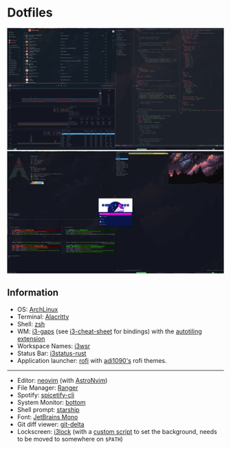 # Dotfiles

![img](/ss/i3_1.png)
![img](/ss/i3_2.png)

## Information

- OS: [ArchLinux](https://archlinux.org)
- Terminal: [Alacritty](https://github.com/alacritty/alacritty)
- Shell: [zsh](https://github.com/zsh-users/zsh)
- WM: [i3-gaps](https://i3wm.org/) (see [i3-cheat-sheet](i3-cheat-sheet.md) for bindings) with the [autotiling extension](https://github.com/nwg-piotr/autotiling)
- Workspace Names: [i3wsr](https://github.com/roosta/i3wsr)
- Status Bar: [i3status-rust](https://github.com/greshake/i3status-rust) 
- Application launcher: [rofi](https://github.com/davatorium/rofi) with [adi1090's](https://github.com/adi1090x/rofi) rofi themes.

---

- Editor: [neovim](https://github.com/neovim/neovim) (with [AstroNvim](https://github.com/AstroNvim/AstroNvim))
- File Manager: [Ranger](https://github.com/ranger/ranger)
- Spotify: [spicetify-cli](https://github.com/spicetify/spicetify-cli)
- System Monitor: [bottom](https://github.com/clementtsang/bottom)
- Shell prompt: [starship](https://starship.rs)
- Font: [JetBrains Mono](https://aur.archlinux.org/packages/nerd-fonts-jetbrains-mono)
- Git diff viewer: [git-delta](https://github.com/dandavison/delta)
- Lockscreen: [i3lock](https://github.com/i3/i3lock) (with a [custom script](/blurlock) to set the background, needs to be moved to somewhere on `$PATH`)

